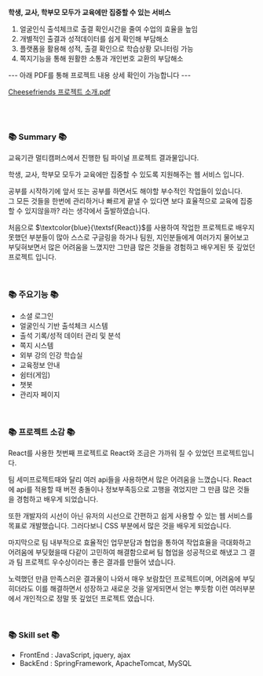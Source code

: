 **학생, 교사, 학부모 모두가 교육에만 집중할 수 있는 서비스**

1. 얼굴인식 출석체크로 출결 확인시간을 줄여 수업의 효율을 높임
2. 개별적인 출결과 성적데이터를 쉽게 확인해 부담해소
3. 플랫폼을 활용해 성적, 출결 확인으로 학습상황 모니터링 가능
4. 쪽지기능을 통해 원활한 소통과 개인번호 교환의 부담해소
   
--- 아래 PDF를 통해 프로젝트 내용 상세 확인이 가능합니다 ---

[Cheesefriends 프로젝트 소개.pdf](https://github.com/onlyoy/Project_Cheesefriends-front/files/11857013/default.pdf)


<br/><br/>
<h3>📚 Summary 📚</h3>
교육기관 멀티캠퍼스에서 진행한 팀 파이널 프로젝트 결과물입니다.

학생, 교사, 학부모 모두가 교육에만 집중할 수 있도록 지원해주는 웹 서비스 입니다.

공부를 시작하기에 앞서 또는 공부를 하면서도 해야할 부수적인 작업들이 있습니다. <br/>
그 모든 것들을 한번에 관리하거나 빠르게 끝낼 수 있다면 보다 효율적으로 교육에 집중할 수 있지않을까? 라는 생각에서 출발하였습니다.

처음으로 $\textcolor{blue}{\textsf{React}}$를 사용하여 작업한 프로젝트로 배우지 못했던 부분들이 많아
스스로 구글링을 하거나 팀원, 지인분들에게 여러가지 물어보고 부딪혀보면서 많은 어려움을 느꼈지만 
그만큼 많은 것들을 경험하고 배우게된 뜻 깊었던 프로젝트 입니다.

<br/>
<h3>📚 주요기능 📚</h3>
<ul>
   <li>소셜 로그인</li>
   <li>얼굴인식 기반 출석체크 시스템</li>
   <li>출석 기록/성적 데이터 관리 및 분석</li>
   <li>쪽지 시스템</li>
   <li>외부 강의 인강 학습실</li>
   <li>교육정보 안내</li>
   <li>쉼터(게임)</li>
   <li>챗봇</li>
   <li>관리자 페이지</li>
</ul>

<br/>
<h3>📚 프로젝트 소감 📚</h3>

React를 사용한 첫번째 프로젝트로 React와 조금은 가까워 질 수 있었던 프로젝트입니다.

팀 세미프로젝트때와 달리 여러 api들을 사용하면서 많은 어려움을 느꼈습니다. 
React에 api를 적용할 때 버전 충돌이나 정보부족등으로 고행을 겪었지만 그 만큼 많은 것들을 경험하고 배우게 되었습니다.

또한 개발자의 시선이 아닌 유저의 시선으로 간편하고 쉽게 사용할 수 있는 웹 서비스를 목표로 개발했습니다.
그러다보니 CSS 부분에서 많은 것을 배우게 되었습니다.

마지막으로 팀 내부적으로 효율적인 업무분담과 협업을 통하여 작업효율을 극대화하고 어려움에 부딪혔을때 
다같이 고민하여 해결함으로써 팀 협업을 성공적으로 해냈고
그 결과 팀 프로젝트 우수상이라는 좋은 결과를 만들어 냈습니다.

노력했던 만큼 만족스러운 결과물이 나와서 매우 보람찼던 프로젝트이며,
어려움에 부딪히더라도 이를 해결하면서 성장하고 새로운 것을 알게되면서 얻는 뿌듯함
이런 여러부분에서 개인적으로 정말 뜻 깊었던 프로젝트 였습니다.

<br/>
<h3>📚 Skill set 📚</h3>
<ul>
   <li>FrontEnd : JavaScript, jquery, ajax</li>
   <li>BackEnd : SpringFramework, ApacheTomcat, MySQL</li>
</ul>
